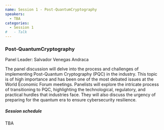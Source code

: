 ```yaml
---
name: Session 1 - Post-QuantumCryptography
speakers:
  - TBA
categories:
  - Session 1
#   - Talk
---
```


### Post-QuantumCryptography
Panel Leader: Salvador Venegas Andraca

The panel discussion will delve into the process and challenges of implementing Post-Quantum Cryptography (PQC) in the industry. This topic is of high importance and has been one of the most debated issues at the World Economic Forum meetings. Panelists will explore the intricate process of transitioning to PQC, highlighting the technological, regulatory, and practical hurdles that industries face. They will also discuss the urgency of preparing for the quantum era to ensure cybersecurity resilience.


##### Session schedule

TBA
